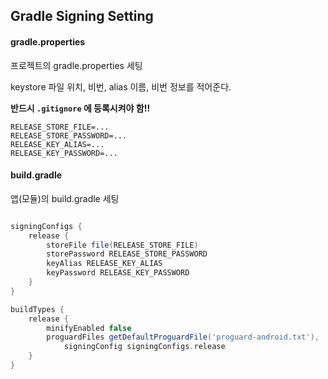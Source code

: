 Gradle Signing Setting
---------


#### gradle.properties

프로젝트의 gradle.properties 세팅

keystore 파일 위치, 비번, alias 이름, 비번 정보를 적어준다. 

**반드시 `.gitignore` 에 등록시켜야 함!!**

```
RELEASE_STORE_FILE=...
RELEASE_STORE_PASSWORD=...
RELEASE_KEY_ALIAS=...
RELEASE_KEY_PASSWORD=...
```


#### build.gradle

앱(모듈)의 build.gradle 세팅

```groovy

signingConfigs {
	release {
		storeFile file(RELEASE_STORE_FILE)
		storePassword RELEASE_STORE_PASSWORD
		keyAlias RELEASE_KEY_ALIAS
		keyPassword RELEASE_KEY_PASSWORD
	}
}

buildTypes {
	release {
		minifyEnabled false
		proguardFiles getDefaultProguardFile('proguard-android.txt'), 'proguard-rules.pro'
			signingConfig signingConfigs.release
	}
}

```

